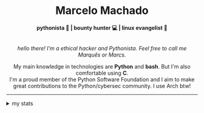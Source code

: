 <h1 align="center"> Marcelo Machado </h1> <!-- <img src="https://tryhackme-badges.s3.amazonaws.com/mmaachado.png" alt="TryHackMe"> -->
    
<div align="center">
<b>pythonista 🐍 | bounty hunter 💻 | linux evangelist 🐧</b>
<br>
<br>

<i>hello there! I'm a ethical hacker and Pythonista. Feel free to call me Marquês or Marcs.</i>

<p>

My main knowledge in technologies are **Python** and **bash**. But I'm also comfortable using **C**. <br/>
I'm a proud member of the Python Software Foundation and I aim to make great contributions to the Python/cybersec community. I use Arch btw!
</p>

</div>

---

<details closed>    
<summary>my stats</summary>

<!--START_SECTION:waka-->
**I'm a Night 🦉** 

```text
🌞 Morning    41 commits     ███░░░░░░░░░░░░░░░░░░░░░░   13.99% 
🌆 Daytime    85 commits     ███████░░░░░░░░░░░░░░░░░░   29.01% 
🌃 Evening    156 commits    █████████████░░░░░░░░░░░░   53.24% 
🌙 Night      11 commits     █░░░░░░░░░░░░░░░░░░░░░░░░   3.75%

```


📊 **This Week I Spent My Time On** 

```text
⌚︎ Time Zone: America/Sao_Paulo

💬 Programming Languages: 
Python                   1 hr 25 mins        ████████████░░░░░░░░░░░░░   48.22% 
Markdown                 1 hr 17 mins        ██████████░░░░░░░░░░░░░░░   43.38% 
Git Config               6 mins              █░░░░░░░░░░░░░░░░░░░░░░░░   3.71% 
Text                     4 mins              ░░░░░░░░░░░░░░░░░░░░░░░░░   2.38% 
TOML                     2 mins              ░░░░░░░░░░░░░░░░░░░░░░░░░   1.35%

🔥 Editors: 
VS Code                  1 hr 57 mins        ████████████████░░░░░░░░░   66.05% 
Obsidian                 1 hr                ████████░░░░░░░░░░░░░░░░░   33.95%

💻 Operating System: 
Windows                  2 hrs 57 mins       █████████████████████████   100.0%

```


 Last Updated on 27/04/2025
<!--END_SECTION:waka-->

<!-- <div>
        <a target="_blank" rel="noopener noreferrer" href="https://github.com/mmaachado?tab=repositories"><img src="https://github-readme-stats.vercel.app/api/top-langs/?username=mmaachado&hide=html,css,swift,ruby&langs_count=6&hide_border=true&layout=compact&show_icons=true&line_height=10&theme=transparent&title_color=4a86d1&custom_title=favourite%20languages"
       alt="most used languages" align="right"></a>
     <a target="_blank" rel="noopener noreferrer" href="https://wakatime.com/@mmachado"><img width="400rem" src="https://github-readme-stats.vercel.app/api/wakatime?username=mmachado&theme=transparent&hide_border=true&hide=markdown,html,css,text,other,yaml,json,prolog,dart,docker,xml,gitconfig,TSQL&hide_title=true&line_height=50&langs_count=4&layout=default" alt="wakatime stats" align="left" /></a> 
        

</div>

 <img src="https://raw.githubusercontent.com/MicaelliMedeiros/micaellimedeiros/master/image/computer-illustration.png" min-width="400px" max-width="400px" width="400px" align="right" alt="computer-illustration.png"> -->
<!-- [![Buy me a coffee](https://img.shields.io/badge/Buy%20Me%20a%20Coffee-ffdd00?style=for-the-badge&logo=buy-me-a-coffee&logoColor=black)](https://www.buymeacoffee.com/anticodingclub) -->

</details>
